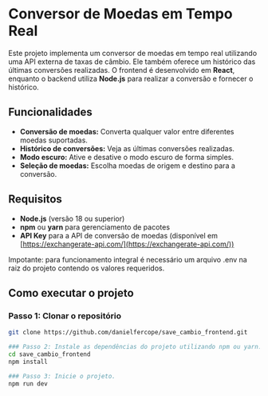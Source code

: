 # Conversor de Moedas em Tempo Real

Este projeto implementa um conversor de moedas em tempo real utilizando uma API externa de taxas de câmbio. Ele também oferece um histórico das últimas conversões realizadas. O frontend é desenvolvido em **React**, enquanto o backend utiliza **Node.js** para realizar a conversão e fornecer o histórico.

## Funcionalidades

- **Conversão de moedas:** Converta qualquer valor entre diferentes moedas suportadas.
- **Histórico de conversões:** Veja as últimas conversões realizadas.
- **Modo escuro:** Ative e desative o modo escuro de forma simples.
- **Seleção de moedas:** Escolha moedas de origem e destino para a conversão.

## Requisitos

- **Node.js** (versão 18 ou superior)
- **npm** ou **yarn** para gerenciamento de pacotes
- **API Key** para a API de conversão de moedas (disponível em [https://exchangerate-api.com/](https://exchangerate-api.com/))

Impotante: para funcionamento integral é necessário um arquivo .env na raiz do projeto contendo os valores requeridos.

## Como executar o projeto
### Passo 1: Clonar o repositório

```bash
git clone https://github.com/danielfercope/save_cambio_frontend.git

### Passo 2: Instale as dependências do projeto utilizando npm ou yarn.
cd save_cambio_frontend
npm install

### Passo 3: Inicie o projeto.
npm run dev
